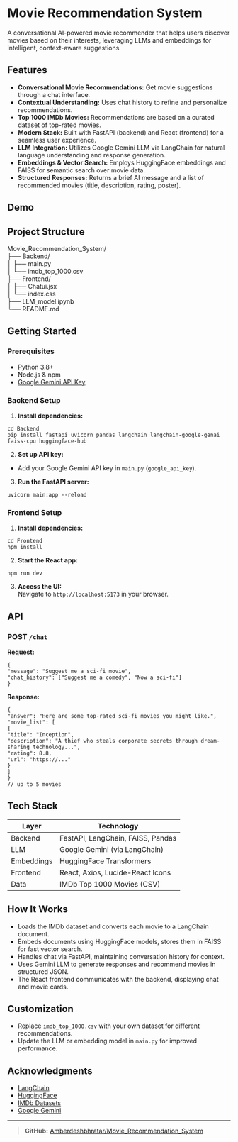 # Movie Recommendation System

A conversational AI-powered movie recommender that helps users discover movies based on their interests, leveraging LLMs and embeddings for intelligent, context-aware suggestions.

## Features

- **Conversational Movie Recommendations:** Get movie suggestions through a chat interface.
- **Contextual Understanding:** Uses chat history to refine and personalize recommendations.
- **Top 1000 IMDb Movies:** Recommendations are based on a curated dataset of top-rated movies.
- **Modern Stack:** Built with FastAPI (backend) and React (frontend) for a seamless user experience.
- **LLM Integration:** Utilizes Google Gemini LLM via LangChain for natural language understanding and response generation.
- **Embeddings & Vector Search:** Employs HuggingFace embeddings and FAISS for semantic search over movie data.
- **Structured Responses:** Returns a brief AI message and a list of recommended movies (title, description, rating, poster).

## Demo

<!-- Replace with actual screenshot path -->

## Project Structure

Movie_Recommendation_System/ <br/>
├── Backend/ <br/>
│ ├── main.py <br/>
│ └── imdb_top_1000.csv <br/>
├── Frontend/ <br/>
│ ├── Chatui.jsx <br/>
│ └── index.css <br/>
├── LLM_model.ipynb <br/>
└── README.md <br/>

## Getting Started

### Prerequisites

- Python 3.8+
- Node.js & npm
- [Google Gemini API Key](https://ai.google.dev/)

### Backend Setup

1. **Install dependencies:**
```
cd Backend
pip install fastapi uvicorn pandas langchain langchain-google-genai faiss-cpu huggingface-hub
```

2. **Set up API key:**
- Add your Google Gemini API key in `main.py` (`google_api_key`).

3. **Run the FastAPI server:**
```
uvicorn main:app --reload
```

### Frontend Setup

1. **Install dependencies:**
```
cd Frontend
npm install
```

2. **Start the React app:**
```
npm run dev
```

3. **Access the UI:**  
Navigate to `http://localhost:5173` in your browser.

## API

### POST `/chat`

**Request:**
```
{
"message": "Suggest me a sci-fi movie",
"chat_history": ["Suggest me a comedy", "Now a sci-fi"]
}
```
**Response:**
```
{
"answer": "Here are some top-rated sci-fi movies you might like.",
"movie_list": [
{
"title": "Inception",
"description": "A thief who steals corporate secrets through dream-sharing technology...",
"rating": 8.8,
"url": "https://..."
}
]
}
// up to 5 movies
```
## Tech Stack

| Layer      | Technology                         |
|------------|------------------------------------|
| Backend    | FastAPI, LangChain, FAISS, Pandas  |
| LLM        | Google Gemini (via LangChain)      |
| Embeddings | HuggingFace Transformers           |
| Frontend   | React, Axios, Lucide-React Icons   |
| Data       | IMDb Top 1000 Movies (CSV)         |

## How It Works

- Loads the IMDb dataset and converts each movie to a LangChain document.
- Embeds documents using HuggingFace models, stores them in FAISS for fast vector search.
- Handles chat via FastAPI, maintaining conversation history for context.
- Uses Gemini LLM to generate responses and recommend movies in structured JSON.
- The React frontend communicates with the backend, displaying chat and movie cards.

## Customization

- Replace `imdb_top_1000.csv` with your own dataset for different recommendations.
- Update the LLM or embedding model in `main.py` for improved performance.

## Acknowledgments

- [LangChain](https://python.langchain.com/)
- [HuggingFace](https://huggingface.co/)
- [IMDb Datasets](https://www.imdb.com/interfaces/)
- [Google Gemini](https://ai.google.dev/)

---

> **GitHub:** [Amberdeshbhratar/Movie_Recommendation_System](https://github.com/Amberdeshbhratar/Movie_Recommendation_System)
